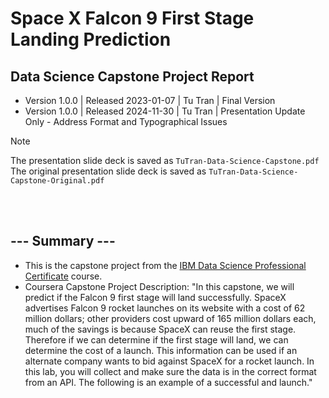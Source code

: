 # Space X Falcon 9 First Stage Landing Prediction

## Data Science Capstone Project Report
- Version 1.0.0 | Released 2023-01-07 | Tu Tran | Final Version
- Version 1.0.0 | Released 2024-11-30 | Tu Tran | Presentation Update Only - Address Format and Typographical Issues

> [!NOTE]
> The presentation slide deck is saved as ```TuTran-Data-Science-Capstone.pdf```
> <br>The original presentation slide deck is saved as ```TuTran-Data-Science-Capstone-Original.pdf```

<br><br>
## --- Summary ---
- This is the capstone project from the [IBM Data Science Professional Certificate](https://www.coursera.org/professional-certificates/ibm-data-science) course.
- Coursera Capstone Project Description: "In this capstone, we will predict if the Falcon 9 first stage will land successfully. SpaceX advertises Falcon 9 rocket launches on its website with a cost of 62 million dollars; other providers cost upward of 165 million dollars each, much of the savings is because SpaceX can reuse the first stage. Therefore if we can determine if the first stage will land, we can determine the cost of a launch. This information can be used if an alternate company wants to bid against SpaceX for a rocket launch. In this lab, you will collect and make sure the data is in the correct format from an API. The following is an example of a successful and launch."

